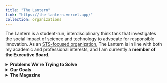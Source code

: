 ```yaml
---
title: "The Lantern"
link: "https://the-lantern.vercel.app/"
collection: organizations
---
```


The Lantern is a student-run, interdisciplinary think tank that investigates the social impact of science and technology to advocate for responsible innovation. As an [STS-focused organization](https://the-lantern.vercel.app/Resources#:~:text=What%20is%20the%20STS%20Department%3F), The Lantern is in line with both my academic and professional interests, and I am currently a **member of the Executive Board**.

<details>
<summary><strong>Problems We're Trying to Solve</strong></summary>

<ul>
  <li>The way of thinking in the technical world is not varied enough for the territory that it has entered. We believe that the question of socially responsible innovation demands dialogue across disciplines.</li>
  <li>Academic and expert discussions are not accessible to the general public. We believe that information should be distributed in a way that is easy to understand for the people who are affected by the decisions.</li>
</ul>

</details>

<details>
<summary><strong>Our Goals</strong></summary>

<ul>
  <li>To break down critical and complex ideas at the intersection of STS for the general public</li>
  <li>To engage students and organizations in a socially responsible path of science and technology</li>
</ul>

</details>

<details>
<summary><strong>The Magazine</strong></summary>

<p>
One of the primary objectives of The Lantern is to design and publish a magazine each academic year, with written submissions centering around STS topics from the Tufts student body. I have had the privelege of contributing to this magazine, and it is a valuable resource that connects student perspectives on technological impact across different disciplines. <a href="/files/TheLanternMagazineSpring24.pdf/">View the Spring 2024 issue here.</a>
</p>

</details>

